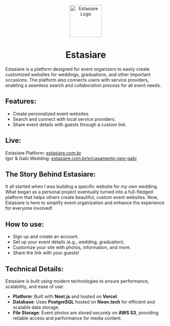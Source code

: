 <p align="center">
  <img src="https://www.estasiare.com.br/images/icon.svg" alt="Estasiare Logo" width="100" height="100">
</p>

<h1 align="center">Estasiare</h1>

Estasiare is a platform designed for event organizers to easily create customized websites for weddings, graduations, and other important occasions. The platform also connects users with service providers, enabling a seamless search and collaboration process for all event needs.

## Features:
- Create personalized event websites.
- Search and connect with local service providers.
- Share event details with guests through a custom link.

## Live:
Estasiare Platform: [estasiare.com.br](https://www.estasiare.com.br)  
Igor & Gabi Wedding: [estasiare.com.br/e/casamento-igor-gabi](https://www.estasiare.com.br/e/casamento-igor-gabi)

## The Story Behind Estasiare:
It all started when I was building a specific website for my own wedding. What began as a personal project eventually turned into a full-fledged platform that helps others create beautiful, custom event websites. Now, Estasiare is here to simplify event organization and enhance the experience for everyone involved!

## How to use:
- Sign up and create an account.
- Set up your event details (e.g., wedding, graduation).
- Customize your site with photos, information, and more.
- Share the link with your guests!

## Technical Details:
Estasiare is built using modern technologies to ensure performance, scalability, and ease of use:

- **Platform**: Built with **Next.js** and hosted on **Vercel**.
- **Database**: Uses **PostgreSQL** hosted on **Neon.tech** for efficient and scalable data storage.
- **File Storage**: Event photos are stored securely on **AWS S3**, providing reliable access and performance for media content.
